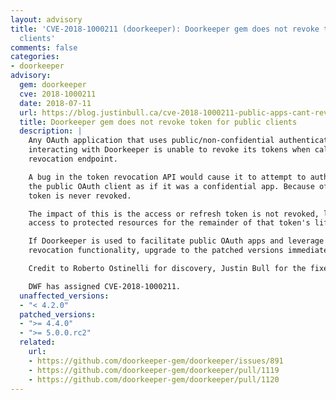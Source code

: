 ```yaml
---
layout: advisory
title: 'CVE-2018-1000211 (doorkeeper): Doorkeeper gem does not revoke token for public
  clients'
comments: false
categories:
- doorkeeper
advisory:
  gem: doorkeeper
  cve: 2018-1000211
  date: 2018-07-11
  url: https://blog.justinbull.ca/cve-2018-1000211-public-apps-cant-revoke-tokens-in-doorkeeper/
  title: Doorkeeper gem does not revoke token for public clients
  description: |
    Any OAuth application that uses public/non-confidential authentication when
    interacting with Doorkeeper is unable to revoke its tokens when calling the
    revocation endpoint.

    A bug in the token revocation API would cause it to attempt to authenticate
    the public OAuth client as if it was a confidential app. Because of this, the
    token is never revoked.

    The impact of this is the access or refresh token is not revoked, leaking
    access to protected resources for the remainder of that token's lifetime.

    If Doorkeeper is used to facilitate public OAuth apps and leverage token
    revocation functionality, upgrade to the patched versions immediately.

    Credit to Roberto Ostinelli for discovery, Justin Bull for the fixes.

    DWF has assigned CVE-2018-1000211.
  unaffected_versions:
  - "< 4.2.0"
  patched_versions:
  - ">= 4.4.0"
  - ">= 5.0.0.rc2"
  related:
    url:
    - https://github.com/doorkeeper-gem/doorkeeper/issues/891
    - https://github.com/doorkeeper-gem/doorkeeper/pull/1119
    - https://github.com/doorkeeper-gem/doorkeeper/pull/1120
---
```

